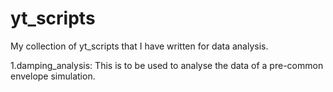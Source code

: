 # yt_scripts
My collection of yt_scripts that I have written for data analysis.


1.damping_analysis: This is to be used to analyse the data of a pre-common envelope simulation.
